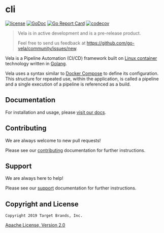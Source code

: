 # cli

[![license](https://img.shields.io/crates/l/gl.svg)](../LICENSE)
[![GoDoc](https://godoc.org/github.com/go-vela/cli?status.svg)](https://godoc.org/github.com/go-vela/cli)
[![Go Report Card](https://goreportcard.com/badge/go-vela/cli)](https://goreportcard.com/report/go-vela/cli)
[![codecov](https://codecov.io/gh/go-vela/cli/branch/main/graph/badge.svg)](https://codecov.io/gh/go-vela/cli)

> Vela is in active development and is a pre-release product.
>
> Feel free to send us feedback at https://github.com/go-vela/community/issues/new.

Vela is a Pipeline Automation (CI/CD) framework built on [Linux container](https://linuxcontainers.org/) technology written in [Golang](https://golang.org/).

Vela uses a syntax similar to [Docker Compose](https://docs.docker.com/compose/) to define its configuration. This structure for repeated use, within the application, is called a pipeline and a single execution of a pipeline is referenced as a build.

## Documentation

For installation and usage, please [visit our docs](https://go-vela.github.io/docs).

## Contributing

We are always welcome to new pull requests!

Please see our [contributing](CONTRIBUTING.md) documentation for further instructions.

## Support

We are always here to help!

Please see our [support](SUPPORT.md) documentation for further instructions.

## Copyright and License

```
Copyright 2019 Target Brands, Inc.
```

[Apache License, Version 2.0](../LICENSE)
